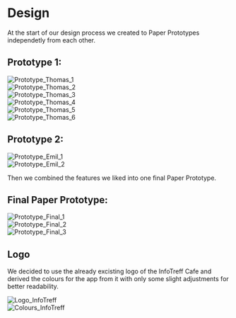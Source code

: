 # Design

At the start of our design process we created to Paper Prototypes independetly from each other.  
  
## Prototype 1:  

![Prototype_Thomas_1](../PaperPrototypes/design_thomas1.jpg)  
![Prototype_Thomas_2](../PaperPrototypes/design_thomas2.jpg)  
![Prototype_Thomas_3](../PaperPrototypes/design_thomas3.jpg)  
![Prototype_Thomas_4](../PaperPrototypes/design_thomas4.jpg)  
![Prototype_Thomas_5](../PaperPrototypes/design_thomas5.jpg)  
![Prototype_Thomas_6](../PaperPrototypes/design_thomas6.jpg)  
  
## Prototype 2:  

![Prototype_Emil_1](../PaperPrototypes/design_emil1.jpg)  
![Prototype_Emil_2](../PaperPrototypes/design_emil2.jpg)  
  
Then we combined the features we liked into one final Paper Prototype.  
  
## Final Paper Prototype:  

![Prototype_Final_1](../PaperPrototypes/FinalPaperPrototype1.jpg)  
![Prototype_Final_2](../PaperPrototypes/FinalPaperPrototype2.jpg)  
![Prototype_Final_3](../PaperPrototypes/FinalPaperPrototype3.jpg)  

## Logo
We decided to use the already excisting logo of the InfoTreff Cafe and derived the colours for the app from
it with only some slight adjustments for better readability.

![Logo_InfoTreff](../PaperPrototypes/logoInfoTreff.jpg)  
![Colours_InfoTreff](../PaperPrototypes/Farben_Infotreff_app.jpg)  
